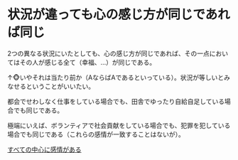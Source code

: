 # 状況が違っても心の感じ方が同じであれば同じ

2つの異なる状況にいたとしても、心の感じ方が同じであれば、その一点においてはその人が感じる全て（幸福、...）が同じである。

↑🐵いやそれは当たり前か（AならばAであるといっている）。状況が等しいとみなせるということがいいたい。

都会でせわしなく仕事をしている場合でも、田舎でゆったり自給自足している場合でも同じである。

極端にいえば、ボランティアで社会貢献をしている場合でも、犯罪を犯している場合でも同じである（これらの感情が一致することはないが）。

[すべての中心に感情がある](すべての中心に感情がある.md)